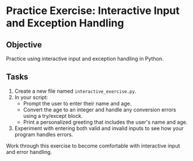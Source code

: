 # Practice Exercise: Interactive Input and Exception Handling

## Objective
Practice using interactive input and exception handling in Python.

## Tasks
1. Create a new file named `interactive_exercise.py`.
2. In your script:
   - Prompt the user to enter their name and age.
   - Convert the age to an integer and handle any conversion errors using a try/except block.
   - Print a personalized greeting that includes the user's name and age.
3. Experiment with entering both valid and invalid inputs to see how your program handles errors.

Work through this exercise to become comfortable with interactive input and error handling.
